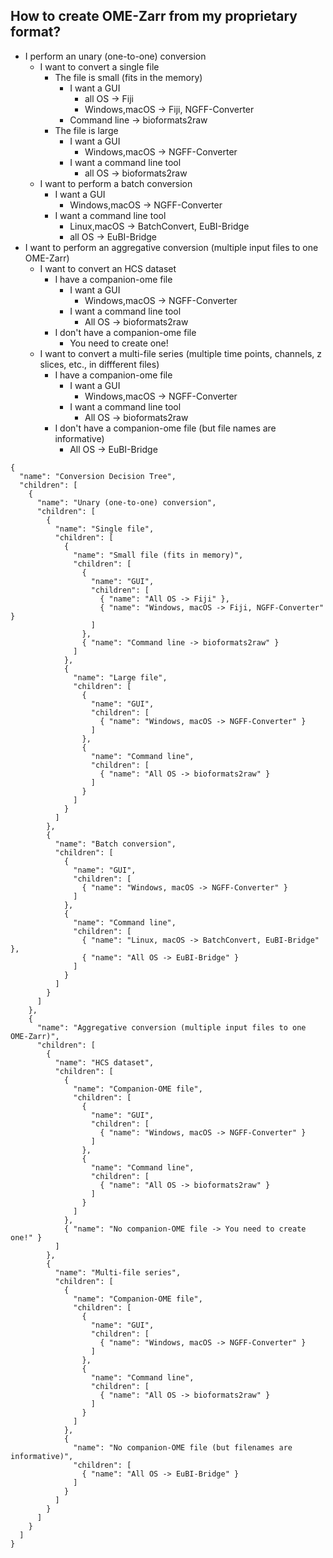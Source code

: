 ## How to create OME-Zarr from my proprietary format?

- I perform an unary (one-to-one) conversion
  - I want to convert a single file
    - The file is small (fits in the memory)
      - I want a GUI
        - all OS -> Fiji 
        - Windows,macOS -> Fiji, NGFF-Converter
      - Command line -> bioformats2raw
    - The file is large
      - I want a GUI
        - Windows,macOS -> NGFF-Converter
      - I want a command line tool        
        - all OS -> bioformats2raw
  - I want to perform a batch conversion
    - I want a GUI
      - Windows,macOS -> NGFF-Converter
    - I want a command line tool
      - Linux,macOS -> BatchConvert, EuBI-Bridge
      - all OS -> EuBI-Bridge
- I want to perform an aggregative conversion (multiple input files to one OME-Zarr)
  - I want to convert an HCS dataset
    - I have a companion-ome file
      - I want a GUI
        - Windows,macOS -> NGFF-Converter
      - I want a command line tool
        - All OS -> bioformats2raw
    - I don't have a companion-ome file
      - You need to create one! 
  - I want to convert a multi-file series (multiple time points, channels, z slices, etc., in diffferent files)
    - I have a companion-ome file
      - I want a GUI
        - Windows,macOS -> NGFF-Converter
      - I want a command line tool
        - All OS -> bioformats2raw
    - I don't have a companion-ome file (but file names are informative)
      - All OS -> EuBI-Bridge 



```mermaid
{
  "name": "Conversion Decision Tree",
  "children": [
    {
      "name": "Unary (one-to-one) conversion",
      "children": [
        {
          "name": "Single file",
          "children": [
            {
              "name": "Small file (fits in memory)",
              "children": [
                {
                  "name": "GUI",
                  "children": [
                    { "name": "All OS -> Fiji" },
                    { "name": "Windows, macOS -> Fiji, NGFF-Converter" }
                  ]
                },
                { "name": "Command line -> bioformats2raw" }
              ]
            },
            {
              "name": "Large file",
              "children": [
                {
                  "name": "GUI",
                  "children": [
                    { "name": "Windows, macOS -> NGFF-Converter" }
                  ]
                },
                {
                  "name": "Command line",
                  "children": [
                    { "name": "All OS -> bioformats2raw" }
                  ]
                }
              ]
            }
          ]
        },
        {
          "name": "Batch conversion",
          "children": [
            {
              "name": "GUI",
              "children": [
                { "name": "Windows, macOS -> NGFF-Converter" }
              ]
            },
            {
              "name": "Command line",
              "children": [
                { "name": "Linux, macOS -> BatchConvert, EuBI-Bridge" },
                { "name": "All OS -> EuBI-Bridge" }
              ]
            }
          ]
        }
      ]
    },
    {
      "name": "Aggregative conversion (multiple input files to one OME-Zarr)",
      "children": [
        {
          "name": "HCS dataset",
          "children": [
            {
              "name": "Companion-OME file",
              "children": [
                {
                  "name": "GUI",
                  "children": [
                    { "name": "Windows, macOS -> NGFF-Converter" }
                  ]
                },
                {
                  "name": "Command line",
                  "children": [
                    { "name": "All OS -> bioformats2raw" }
                  ]
                }
              ]
            },
            { "name": "No companion-OME file -> You need to create one!" }
          ]
        },
        {
          "name": "Multi-file series",
          "children": [
            {
              "name": "Companion-OME file",
              "children": [
                {
                  "name": "GUI",
                  "children": [
                    { "name": "Windows, macOS -> NGFF-Converter" }
                  ]
                },
                {
                  "name": "Command line",
                  "children": [
                    { "name": "All OS -> bioformats2raw" }
                  ]
                }
              ]
            },
            {
              "name": "No companion-OME file (but filenames are informative)",
              "children": [
                { "name": "All OS -> EuBI-Bridge" }
              ]
            }
          ]
        }
      ]
    }
  ]
}

```